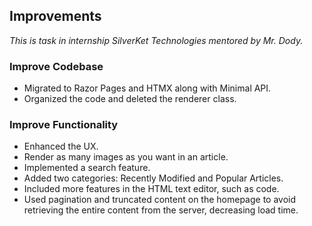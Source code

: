 ## Improvements

*This is task in internship SilverKet Technologies mentored by Mr. Dody.*

### Improve Codebase
- Migrated to Razor Pages and HTMX along with Minimal API.
- Organized the code and deleted the renderer class.

### Improve Functionality
- Enhanced the UX.
- Render as many images as you want in an article.
- Implemented a search feature.
- Added two categories: Recently Modified and Popular Articles.
- Included more features in the HTML text editor, such as code.
- Used pagination and truncated content on the homepage to avoid retrieving the entire content from the server, decreasing load time.
